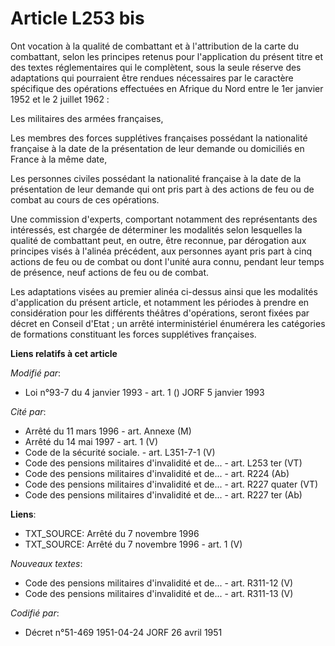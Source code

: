 # Article L253 bis

Ont vocation à la qualité de combattant et à l'attribution de la carte du combattant, selon les principes retenus pour
l'application du présent titre et des textes réglementaires qui le complètent, sous la seule réserve des adaptations qui
pourraient être rendues nécessaires par le caractère spécifique des opérations effectuées en Afrique du Nord entre le 1er
janvier 1952 et le 2 juillet 1962 :

Les militaires des armées françaises,

Les membres des forces supplétives françaises possédant la nationalité française à la date de la présentation de leur demande
ou domiciliés en France à la même date,

Les personnes civiles possédant la nationalité française à la date de la présentation de leur demande qui ont pris part à des
actions de feu ou de combat au cours de ces opérations.

Une commission d'experts, comportant notamment des représentants des intéressés, est chargée de déterminer les modalités
selon lesquelles la qualité de combattant peut, en outre, être reconnue, par dérogation aux principes visés à l'alinéa
précédent, aux personnes ayant pris part à cinq actions de feu ou de combat ou dont l'unité aura connu, pendant leur temps de
présence, neuf actions de feu ou de combat.

Les adaptations visées au premier alinéa ci-dessus ainsi que les modalités d'application du présent article, et notamment les
périodes à prendre en considération pour les différents théâtres d'opérations, seront fixées par décret en Conseil d'Etat ;
un arrêté interministériel énumérera les catégories de formations constituant les forces supplétives françaises.

**Liens relatifs à cet article**

_Modifié par_:

  - Loi n°93-7 du 4 janvier 1993 - art. 1 () JORF 5 janvier 1993

_Cité par_:

  - Arrêté du 11 mars 1996 - art. Annexe (M)
  - Arrêté du 14 mai 1997 - art. 1 (V)
  - Code de la sécurité sociale. - art. L351-7-1 (V)
  - Code des pensions militaires d'invalidité et de... - art. L253 ter (VT)
  - Code des pensions militaires d'invalidité et de... - art. R224 (Ab)
  - Code des pensions militaires d'invalidité et de... - art. R227 quater (VT)
  - Code des pensions militaires d'invalidité et de... - art. R227 ter (Ab)

**Liens**:

  - TXT_SOURCE: Arrêté du 7 novembre 1996
  - TXT_SOURCE: Arrêté du 7 novembre 1996 - art. 1 (V)

_Nouveaux textes_:

  - Code des pensions militaires d'invalidité et de... - art. R311-12 (V)
  - Code des pensions militaires d'invalidité et de... - art. R311-13 (V)

_Codifié par_:

  - Décret n°51-469 1951-04-24 JORF 26 avril 1951
